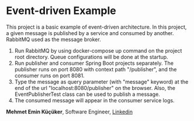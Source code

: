 # Event-driven Example

This project is a basic example of event-driven architecture. In this project, a given message is published by a service and consumed by another. RabbitMQ used as the message broker.

1. Run RabbitMQ by using docker-compose up command on the project root directory. Queue configurations will be done at the startup.
2. Run publisher and consumer Spring Boot projects separately. The publisher runs on port 8080 with context path "/publisher", and the consumer runs on port 8081.
3. Type the message as query parameter (with "message" keyword) at the end of the url "localhost:8080/publisher" on the browser. Also, the EventPublisherTest class can be used to publish a message.
4. The consumed message will appear in the consumer service logs.

<b>Mehmet Emin Küçüker</b>, Software Engineer, [Linkedin](https://linkedin.com/in/mehmeteminkucuker)
